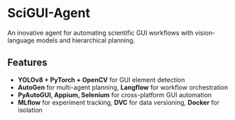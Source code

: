 # SciGUI-Agent

An inovative agent for automating scientific GUI workflows with vision-language models and hierarchical planning.

## Features

- **YOLOv8 + PyTorch + OpenCV** for GUI element detection
- **AutoGen** for multi-agent planning, **Langflow** for workflow orchestration
- **PyAutoGUI, Appium, Selenium** for cross-platform GUI automation
- **MLflow** for experiment tracking, **DVC** for data versioning, **Docker** for isolation
